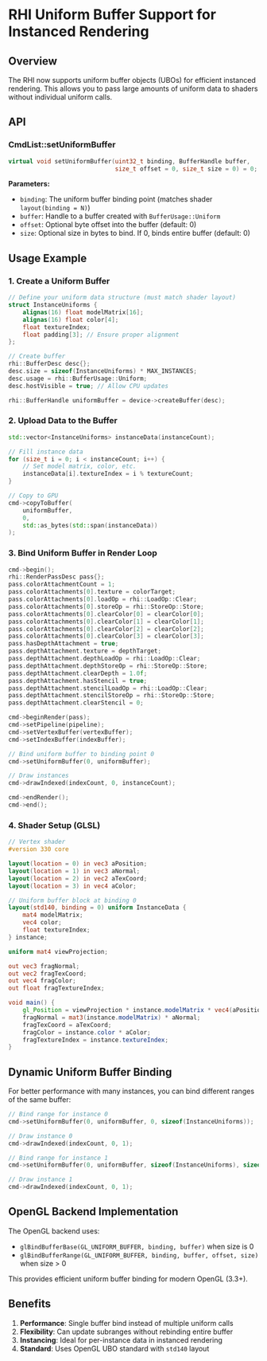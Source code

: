# RHI Uniform Buffer Support for Instanced Rendering

## Overview

The RHI now supports uniform buffer objects (UBOs) for efficient instanced rendering. This allows you to pass large amounts of uniform data to shaders without individual uniform calls.

## API

### CmdList::setUniformBuffer

```cpp
virtual void setUniformBuffer(uint32_t binding, BufferHandle buffer,
                              size_t offset = 0, size_t size = 0) = 0;
```

**Parameters:**
- `binding`: The uniform buffer binding point (matches shader `layout(binding = N)`)
- `buffer`: Handle to a buffer created with `BufferUsage::Uniform`
- `offset`: Optional byte offset into the buffer (default: 0)
- `size`: Optional size in bytes to bind. If 0, binds entire buffer (default: 0)

## Usage Example

### 1. Create a Uniform Buffer

```cpp
// Define your uniform data structure (must match shader layout)
struct InstanceUniforms {
    alignas(16) float modelMatrix[16];
    alignas(16) float color[4];
    float textureIndex;
    float padding[3]; // Ensure proper alignment
};

// Create buffer
rhi::BufferDesc desc{};
desc.size = sizeof(InstanceUniforms) * MAX_INSTANCES;
desc.usage = rhi::BufferUsage::Uniform;
desc.hostVisible = true; // Allow CPU updates

rhi::BufferHandle uniformBuffer = device->createBuffer(desc);
```

### 2. Upload Data to the Buffer

```cpp
std::vector<InstanceUniforms> instanceData(instanceCount);

// Fill instance data
for (size_t i = 0; i < instanceCount; i++) {
    // Set model matrix, color, etc.
    instanceData[i].textureIndex = i % textureCount;
}

// Copy to GPU
cmd->copyToBuffer(
    uniformBuffer,
    0,
    std::as_bytes(std::span(instanceData))
);
```

### 3. Bind Uniform Buffer in Render Loop

```cpp
cmd->begin();
rhi::RenderPassDesc pass{};
pass.colorAttachmentCount = 1;
pass.colorAttachments[0].texture = colorTarget;
pass.colorAttachments[0].loadOp = rhi::LoadOp::Clear;
pass.colorAttachments[0].storeOp = rhi::StoreOp::Store;
pass.colorAttachments[0].clearColor[0] = clearColor[0];
pass.colorAttachments[0].clearColor[1] = clearColor[1];
pass.colorAttachments[0].clearColor[2] = clearColor[2];
pass.colorAttachments[0].clearColor[3] = clearColor[3];
pass.hasDepthAttachment = true;
pass.depthAttachment.texture = depthTarget;
pass.depthAttachment.depthLoadOp = rhi::LoadOp::Clear;
pass.depthAttachment.depthStoreOp = rhi::StoreOp::Store;
pass.depthAttachment.clearDepth = 1.0f;
pass.depthAttachment.hasStencil = true;
pass.depthAttachment.stencilLoadOp = rhi::LoadOp::Clear;
pass.depthAttachment.stencilStoreOp = rhi::StoreOp::Store;
pass.depthAttachment.clearStencil = 0;

cmd->beginRender(pass);
cmd->setPipeline(pipeline);
cmd->setVertexBuffer(vertexBuffer);
cmd->setIndexBuffer(indexBuffer);

// Bind uniform buffer to binding point 0
cmd->setUniformBuffer(0, uniformBuffer);

// Draw instances
cmd->drawIndexed(indexCount, 0, instanceCount);

cmd->endRender();
cmd->end();
```

### 4. Shader Setup (GLSL)

```glsl
// Vertex shader
#version 330 core

layout(location = 0) in vec3 aPosition;
layout(location = 1) in vec3 aNormal;
layout(location = 2) in vec2 aTexCoord;
layout(location = 3) in vec4 aColor;

// Uniform buffer block at binding 0
layout(std140, binding = 0) uniform InstanceData {
    mat4 modelMatrix;
    vec4 color;
    float textureIndex;
} instance;

uniform mat4 viewProjection;

out vec3 fragNormal;
out vec2 fragTexCoord;
out vec4 fragColor;
out float fragTextureIndex;

void main() {
    gl_Position = viewProjection * instance.modelMatrix * vec4(aPosition, 1.0);
    fragNormal = mat3(instance.modelMatrix) * aNormal;
    fragTexCoord = aTexCoord;
    fragColor = instance.color * aColor;
    fragTextureIndex = instance.textureIndex;
}
```

## Dynamic Uniform Buffer Binding

For better performance with many instances, you can bind different ranges of the same buffer:

```cpp
// Bind range for instance 0
cmd->setUniformBuffer(0, uniformBuffer, 0, sizeof(InstanceUniforms));

// Draw instance 0
cmd->drawIndexed(indexCount, 0, 1);

// Bind range for instance 1
cmd->setUniformBuffer(0, uniformBuffer, sizeof(InstanceUniforms), sizeof(InstanceUniforms));

// Draw instance 1
cmd->drawIndexed(indexCount, 0, 1);
```

## OpenGL Backend Implementation

The OpenGL backend uses:
- `glBindBufferBase(GL_UNIFORM_BUFFER, binding, buffer)` when size is 0
- `glBindBufferRange(GL_UNIFORM_BUFFER, binding, buffer, offset, size)` when size > 0

This provides efficient uniform buffer binding for modern OpenGL (3.3+).

## Benefits

1. **Performance**: Single buffer bind instead of multiple uniform calls
2. **Flexibility**: Can update subranges without rebinding entire buffer
3. **Instancing**: Ideal for per-instance data in instanced rendering
4. **Standard**: Uses OpenGL UBO standard with `std140` layout
